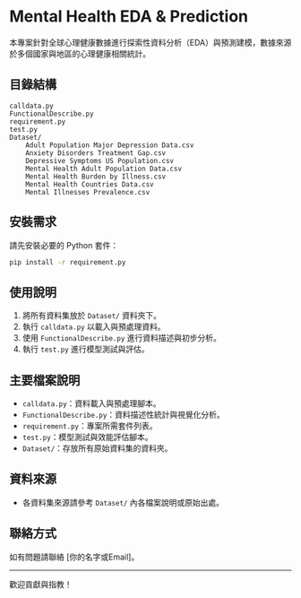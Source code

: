 # Mental Health EDA & Prediction

本專案針對全球心理健康數據進行探索性資料分析（EDA）與預測建模，數據來源於多個國家與地區的心理健康相關統計。

## 目錄結構

```
calldata.py
FunctionalDescribe.py
requirement.py
test.py
Dataset/
    Adult Population Major Depression Data.csv
    Anxiety Disorders Treatment Gap.csv
    Depressive Symptoms US Population.csv
    Mental Health Adult Population Data.csv
    Mental Health Burden by Illness.csv
    Mental Health Countries Data.csv
    Mental Illnesses Prevalence.csv
```

## 安裝需求

請先安裝必要的 Python 套件：

```sh
pip install -r requirement.py
```

## 使用說明

1. 將所有資料集放於 `Dataset/` 資料夾下。
2. 執行 `calldata.py` 以載入與預處理資料。
3. 使用 `FunctionalDescribe.py` 進行資料描述與初步分析。
4. 執行 `test.py` 進行模型測試與評估。

## 主要檔案說明

- `calldata.py`：資料載入與預處理腳本。
- `FunctionalDescribe.py`：資料描述性統計與視覺化分析。
- `requirement.py`：專案所需套件列表。
- `test.py`：模型測試與效能評估腳本。
- `Dataset/`：存放所有原始資料集的資料夾。

## 資料來源

- 各資料集來源請參考 `Dataset/` 內各檔案說明或原始出處。

## 聯絡方式

如有問題請聯絡 [你的名字或Email]。

---

歡迎貢獻與指教！
